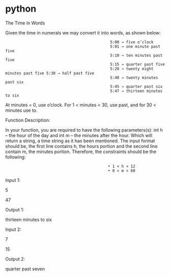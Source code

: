 # python
The Time in Words

Given the time in numerals we may convert it into words, as shown below:

                                                  5:00 → five o’clock
                                                  5:01 → one minute past five
                                                  5:10 → ten minutes past five
                                                  5:15 → quarter past five
                                                  5:28 → twenty eight minutes past five 5:30 → half past five
                                                  5:40 → twenty minutes past six
                                                  5:45 → quarter past six
                                                  5:47 → thirteen minutes to six
                                                  
At minutes = 0, use o’clock. For 1 < minutes < 30, use past, and for 30 < minutes use to.

Function Description:

In your function, you are required to have the following parameters(s): int h – the hour of the day and int m – the minutes after the hour. Which will return a string, a time string as it has been mentioned. The input format should be, the first line contains h, the hours portion and the second line contain m, the minutes portion. Therefore, the constraints should be the following:

                                                 • 1 < h < 12 
                                                 • 0 < m < 60

Input 1:

5

47

Output 1:

thirteen minutes to six

Input 2:

7

15

Output 2:

quarter past seven
